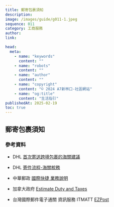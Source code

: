 ```yaml
---
title: 郵寄包裹須知
description:
image: /images/guide/g011-1.jpeg
sequence: 011
category: 工商服務
author:
link:

head:
  meta:
    - name: "keywords"
      content: ""
    - name: "robots"
      content: ""
    - name: "author"
      content: ""
    - name: "copyright"
      content: "© 2024 A7新林口-社區網站"
    - name: "og:title"
      content: "生活指引"
publishedAt: 2025-02-19
toc: true
---
```


## 郵寄包裹須知

### 參考資料

- DHL <a href="https://www.dhl.com/discover/zh-tw/ship-with-dhl/start-shipping/customs-advice-for-first-time-shippers">首次寄送跨境包裹的海關建議
  </a>
- DHL <a href="https://www.dhl.com/discover/zh-tw/ship-with-dhl/start-shipping/faq-shipping-process-customs">寄件流程-海關稅務</a>
- 中華郵政 <a href="https://www.post.gov.tw/post/internet/Postal/index.jsp?ID=2010201">國際快捷 業務說明</a>

- 加拿大政府 <a href="https://www.cbsa-asfc.gc.ca/travel-voyage/dte-acl/est-cal-eng.html">Estimate Duty and Taxes</a>
- 台灣國際郵件電子通關 資訊服務 ITMATT <a href="https://ezpost.post.gov.tw/itmatt/">EZPost</a>
